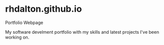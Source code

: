 # rhdalton.github.io
Portfolio Webpage

My software develment portfolio with my skills and latest projects I've been working on.
